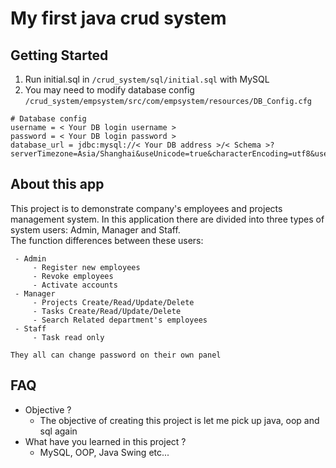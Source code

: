 # My first java crud system

## Getting Started
1. Run initial.sql in `/crud_system/sql/initial.sql` with MySQL
2. You may need to modify database config<br/> `/crud_system/empsystem/src/com/empsystem/resources/DB_Config.cfg`
```
# Database config
username = < Your DB login username >
password = < Your DB login password >
database_url = jdbc:mysql://< Your DB address >/< Schema >?serverTimezone=Asia/Shanghai&useUnicode=true&characterEncoding=utf8&useSSL=false
```

## About this app
This project is to demonstrate company's employees and projects management system.
In this application there are divided into three types of system users: Admin, Manager and Staff.\
The function differences between these users:
```
 - Admin
	 - Register new employees
	 - Revoke employees
	 - Activate accounts
 - Manager
	 - Projects Create/Read/Update/Delete
	 - Tasks Create/Read/Update/Delete
	 - Search Related department's employees
 - Staff
	 - Task read only
	 
They all can change password on their own panel
```


## FAQ 
- Objective ?
	- The objective of creating this project is let me pick up java, oop and sql again
- What have you learned in this project ?
	- MySQL, OOP, Java Swing etc...